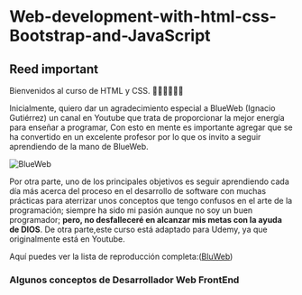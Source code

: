 # Web-development-with-html-css-Bootstrap-and-JavaScript

## Reed important

Bienvenidos al curso de HTML y CSS. 👏🏼👏🏼👏🏼

Inicialmente, quiero dar un agradecimiento especial a BlueWeb (Ignacio Gutiérrez) un canal en Youtube que trata de proporcionar la mejor energía para enseñar a programar, Con esto en mente es importante agregar que se ha convertido en un excelente profesor por lo que os invito a seguir aprendiendo de la mano de BlueWeb.

![BlueWeb](https://img-c.udemycdn.com/redactor/raw/article_lecture/2021-10-20_13-41-57-a5a82e05cf8783d3e3eeea5c2d97e94a.png)

Por otra parte, uno de los principales objetivos es seguir aprendiendo cada día más acerca del proceso en el desarrollo de software con muchas prácticas para aterrizar unos conceptos que tengo confusos en el arte de la programación; siempre ha sido mi pasión aunque no soy un buen programador; **pero, no desfalleceré en alcanzar mis metas con la ayuda de DIOS**. De otra parte,este curso está adaptado para Udemy, ya que originalmente está en Youtube.

Aquí puedes ver la lista de reproducción completa:([BluWeb](https://www.youtube.com/watch?v=rr2H086z16s&list=PLPl81lqbj-4LKo66cEts5yC_AjOvqKptm))

### Algunos conceptos de Desarrollador Web FrontEnd
